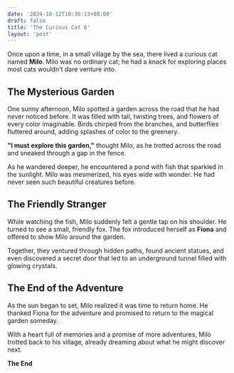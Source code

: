 ```yaml
---
date: '2024-10-12T10:36:13+08:00'
draft: false
title: 'The Curious Cat 6'
layout: 'post'
---
```


Once upon a time, in a small village by the sea, there lived a curious cat named **Milo**. Milo was no ordinary cat; he had a knack for exploring places most cats wouldn’t dare venture into. 

## The Mysterious Garden

One sunny afternoon, Milo spotted a garden across the road that he had never noticed before. It was filled with tall, twisting trees, and flowers of every color imaginable. Birds chirped from the branches, and butterflies fluttered around, adding splashes of color to the greenery.

**"I must explore this garden,"** thought Milo, as he trotted across the road and sneaked through a gap in the fence.

As he wandered deeper, he encountered a pond with fish that sparkled in the sunlight. Milo was mesmerized, his eyes wide with wonder. He had never seen such beautiful creatures before.

## The Friendly Stranger

While watching the fish, Milo suddenly felt a gentle tap on his shoulder. He turned to see a small, friendly fox. The fox introduced herself as **Fiona** and offered to show Milo around the garden.

Together, they ventured through hidden paths, found ancient statues, and even discovered a secret door that led to an underground tunnel filled with glowing crystals.

## The End of the Adventure

As the sun began to set, Milo realized it was time to return home. He thanked Fiona for the adventure and promised to return to the magical garden someday.

With a heart full of memories and a promise of more adventures, Milo trotted back to his village, already dreaming about what he might discover next.


**The End**
